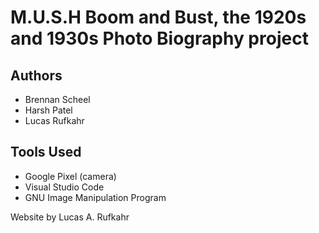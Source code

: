 # M.U.S.H Boom and Bust, the 1920s and 1930s Photo Biography project

## Authors
- Brennan Scheel
- Harsh Patel
- Lucas Rufkahr

## Tools Used
- Google Pixel (camera)
- Visual Studio Code
- GNU Image Manipulation Program



Website by Lucas A. Rufkahr